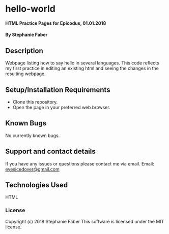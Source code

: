 # hello-world

#### HTML Practice Pages for Epicodus, 01.01.2018

#### By Stephanie Faber

## Description

Webpage listing how to say hello in several languages. This code reflects my first practice in editing an existing html and seeing the changes in the resulting webpage.

## Setup/Installation Requirements

* Clone this repository.
* Open the page in your preferred web browser.


## Known Bugs

No currently known bugs.

## Support and contact details

If you have any issues or questions please contact me via email. Email: eyesicedover@gmail.com

## Technologies Used

HTML


### License

Copyright (c) 2018 Stephanie Faber
This software is licensed under the MIT license.

